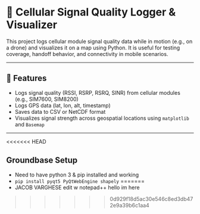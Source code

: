 # 📡 Cellular Signal Quality Logger & Visualizer

This project logs cellular module signal quality data while in motion (e.g., on a drone) and visualizes it on a map using Python. It is useful for testing coverage, handoff behavior, and connectivity in mobile scenarios.

---

## 🧰 Features

- Logs signal quality (RSSI, RSRP, RSRQ, SINR) from cellular modules (e.g., SIM7600, SIM8200)
- Logs GPS data (lat, lon, alt, timestamp)
- Saves data to CSV or NetCDF format
- Visualizes signal strength across geospatial locations using `matplotlib` and `Basemap`

---

<<<<<<< HEAD
## Groundbase Setup

- Need to have python 3 & pip installed and working
- ```pip install pyqt5 PyQtWebEngine shapely```
=======
- JACOB VARGHESE edit w notepad++ hello im here


>>>>>>> 0d929f18d5ac30e546c8ed3db472e9a39b6c1aa4
